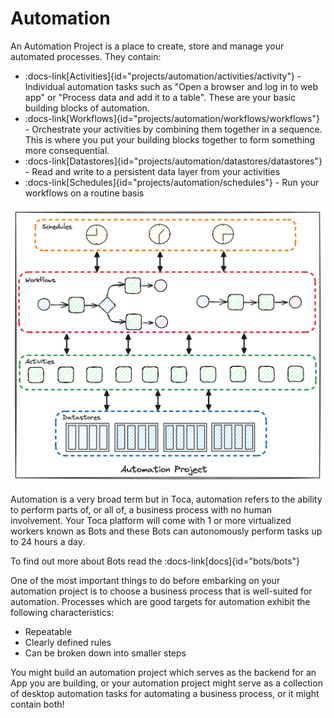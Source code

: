 # Automation

An Automation Project is a place to create, store and manage your automated processes. They contain:

* :docs-link[Activities]{id="projects/automation/activities/activity"} - Individual automation tasks such as "Open a browser and log in to web app" or "Process data and add it to a table". These are your basic building blocks of automation.
* :docs-link[Workflows]{id="projects/automation/workflows/workflows"} - Orchestrate your activities by combining them together in a sequence. This is where you put your building blocks together to form something more consequential.
* :docs-link[Datastores]{id="projects/automation/datastores/datastores"} - Read and write to a persistent data layer from your activities
* :docs-link[Schedules]{id="projects/automation/schedules"} - Run your workflows on a routine basis

![Automation Hierachy](/src/assets/automation_project.png)

Automation is a very broad term but in Toca, automation refers to the ability to perform parts of, or all of, a business process with no human involvement. Your Toca platform will come with 1 or more virtualized workers known as Bots and these Bots can autonomously perform tasks up to 24 hours a day.

To find out more about Bots read the :docs-link[docs]{id="bots/bots"}

One of the most important things to do before embarking on your automation project is to choose a business process that is well-suited for automation. Processes which are good targets for automation exhibit the following characteristics:

*   Repeatable
*   Clearly defined rules
*   Can be broken down into smaller steps

You might build an automation project which serves as the backend for an App you are building, or your automation project might serve as a collection of desktop automation tasks for automating a business process, or it might contain both!
